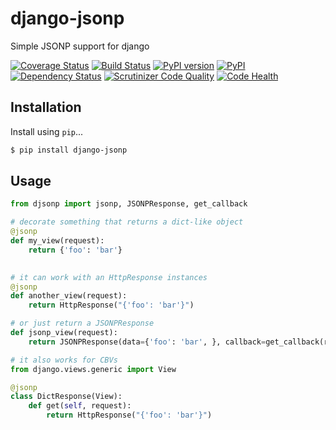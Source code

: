 # django-jsonp
Simple JSONP support for django 

[![Coverage Status](https://coveralls.io/repos/ZhukovAlexander/django-jsonp/badge.svg?branch=master&service=github)](https://coveralls.io/github/ZhukovAlexander/django-jsonp?branch=master)
[![Build Status](https://travis-ci.org/ZhukovAlexander/django-jsonp.svg)](https://travis-ci.org/ZhukovAlexander/django-jsonp)
[![PyPI version](https://badge.fury.io/py/django_jsonp.svg)](http://badge.fury.io/py/django_jsonp)
[![PyPI](https://img.shields.io/pypi/pyversions/django-jsonp.svg)](https://pypi.python.org/pypi/django-jsonp/)
[![Dependency Status](https://gemnasium.com/ZhukovAlexander/django-jsonp.svg)](https://gemnasium.com/ZhukovAlexander/django-jsonp)
[![Scrutinizer Code Quality](https://scrutinizer-ci.com/g/ZhukovAlexander/django-jsonp/badges/quality-score.png?b=master)](https://scrutinizer-ci.com/g/ZhukovAlexander/django-jsonp/?branch=master)
[![Code Health](https://landscape.io/github/ZhukovAlexander/django-jsonp/master/landscape.svg?style=flat)](https://landscape.io/github/ZhukovAlexander/django-jsonp/master)
## Installation

Install using `pip`...

```bash
$ pip install django-jsonp
```

## Usage

```python
from djsonp import jsonp, JSONPResponse, get_callback

# decorate something that returns a dict-like object
@jsonp
def my_view(request):
    return {'foo': 'bar'}
    

# it can work with an HttpResponse instances
@jsonp
def another_view(request):
    return HttpResponse("{'foo': 'bar'}")

# or just return a JSONPResponse
def jsonp_view(request):
    return JSONPResponse(data={'foo': 'bar', }, callback=get_callback(request))

# it also works for CBVs
from django.views.generic import View

@jsonp
class DictResponse(View):
    def get(self, request):
        return HttpResponse("{'foo': 'bar'}")
```
